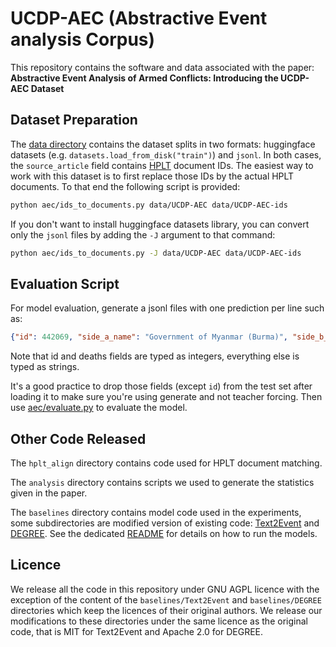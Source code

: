 # UCDP-AEC (Abstractive Event analysis Corpus)

This repository contains the software and data associated with the paper:<br>
**Abstractive Event Analysis of Armed Conflicts: Introducing the UCDP-AEC Dataset**

## Dataset Preparation

The [data directory](data/UCDP-AEC-ids) contains the dataset splits in two formats: huggingface datasets (e.g. `datasets.load_from_disk("train")`) and `jsonl`.
In both cases, the `source_article` field contains [HPLT](https://hplt-project.org/datasets/v2.0) document IDs.
The easiest way to work with this dataset is to first replace those IDs by the actual HPLT documents.
To that end the following script is provided:
```sh
python aec/ids_to_documents.py data/UCDP-AEC data/UCDP-AEC-ids
```
If you don't want to install huggingface datasets library, you can convert only the `jsonl` files by adding the `-J` argument to that command:
```sh
python aec/ids_to_documents.py -J data/UCDP-AEC data/UCDP-AEC-ids
```

## Evaluation Script

For model evaluation, generate a jsonl files with one prediction per line such as:
```json
{"id": 442069, "side_a_name": "Government of Myanmar (Burma)", "side_b_name": "ULA", "start_date": "2022-05-26", "end_date": "2022-05-26", "location_root_name": "Myanmar (Burma)", "location_adm1_name": "Chin state", "location_adm2_name": "Mindat district", "location_where_name": "Paletwa town", "deaths_side_a": 2, "deaths_side_b": 0, "deaths_civilian": 0, "deaths_unknown": 0, "deaths_low": 2, "deaths_high": 3}
```
Note that id and deaths fields are typed as integers, everything else is typed as strings.

It's a good practice to drop those fields (except `id`) from the test set after loading it to make sure you're using generate and not teacher forcing. Then use [aec/evaluate.py](aec/evaluate.py) to evaluate the model.

## Other Code Released

The `hplt_align` directory contains code used for HPLT document matching.

The `analysis` directory contains scripts we used to generate the statistics given in the paper.

The `baselines` directory contains model code used in the experiments, some subdirectories are modified version of existing code: [Text2Event](https://github.com/luyaojie/Text2Event) and [DEGREE](https://github.com/PlusLabNLP/DEGREE). See the dedicated [README](baselines/README.md) for details on how to run the models.

## Licence

We release all the code in this repository under GNU AGPL licence with the exception of the content of the `baselines/Text2Event` and `baselines/DEGREE` directories which keep the licences of their original authors. We release our modifications to these directories under the same licence as the original code, that is MIT for Text2Event and Apache 2.0 for DEGREE.
